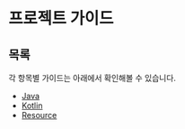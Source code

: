 # 프로젝트 가이드

## 목록
각 항목별 가이드는 아래에서 확인해볼 수 있습니다.
- [Java](Java.md)
- [Kotlin](Kotlin.md)
- [Resource](Resource.md)
